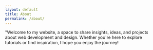 ```yaml
---
layout: default
title: About
permalink: /about/
---
```


"Welcome to my website, a space to share insights, ideas, and projects about web development and design. Whether you're here to explore tutorials or find inspiration, I hope you enjoy the journey!







